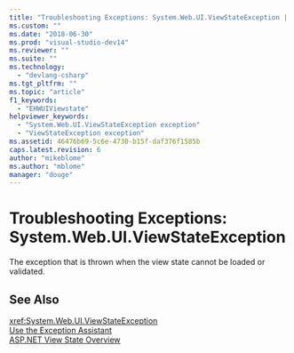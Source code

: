 ```yaml
---
title: "Troubleshooting Exceptions: System.Web.UI.ViewStateException | Microsoft Docs"
ms.custom: ""
ms.date: "2018-06-30"
ms.prod: "visual-studio-dev14"
ms.reviewer: ""
ms.suite: ""
ms.technology: 
  - "devlang-csharp"
ms.tgt_pltfrm: ""
ms.topic: "article"
f1_keywords: 
  - "EHWUIViewstate"
helpviewer_keywords: 
  - "System.Web.UI.ViewStateException exception"
  - "ViewStateException exception"
ms.assetid: 46476b69-5c6e-4730-b15f-daf376f1585b
caps.latest.revision: 6
author: "mikeblome"
ms.author: "mblome"
manager: "douge"
---
```

# Troubleshooting Exceptions: System.Web.UI.ViewStateException
The exception that is thrown when the view state cannot be loaded or validated.  
  
## See Also  
 <xref:System.Web.UI.ViewStateException>   
 [Use the Exception Assistant](../Topic/How%20to:%20Use%20the%20Exception%20Assistant.md)   
 [ASP.NET View State Overview](../Topic/ASP.NET%20View%20State%20Overview.md)